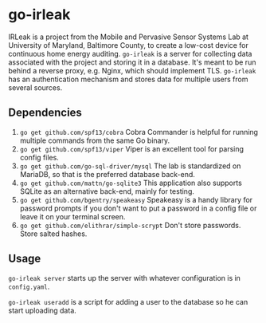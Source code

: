 # go-irleak

IRLeak is a project from the Mobile and Pervasive Sensor Systems Lab at University of Maryland, Baltimore County, to create a low-cost device for continuous home energy auditing. `go-irleak` is a server for collecting data associated with the project and storing it in a database. It's meant to be run behind a reverse proxy, e.g. Nginx, which should implement TLS. `go-irleak` has an authentication mechanism and stores data for multiple users from several sources.

## Dependencies

1. `go get github.com/spf13/cobra` Cobra Commander is helpful for running multiple commands from the same Go binary.
2. `go get github.com/spf13/viper` Viper is an excellent tool for parsing config files.
3. `go get github.com/go-sql-driver/mysql` The lab is standardized on MariaDB, so that is the preferred database back-end.
4. `go get github.com/mattn/go-sqlite3` This application also supports SQLite as an alternative back-end, mainly for testing.
5. `go get github.com/bgentry/speakeasy` Speakeasy is a handy library for password prompts if you don't want to put a password in a config file or leave it on your terminal screen.
6. `go get github.com/elithrar/simple-scrypt` Don't store passwords. Store salted hashes.

## Usage

`go-irleak server` starts up the server with whatever configuration is in `config.yaml`.

`go-irleak useradd` is a script for adding a user to the database so he can start uploading data.
